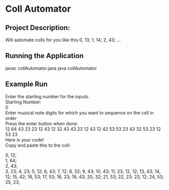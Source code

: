 # Coll Automator

## Project Description:

Will automate colls for you like this
0, 13;
1, 14;
2, 43;
...

## Running the Application

javac collAutomator.java
java collAutomator

## Example Run

Enter the starting number for the inputs. <br />
Starting Number: <br />
0 <br />
Enter musical note digits for which you want to sequence on the coll in order <br />
Press the enter button when done: <br />
12 64 43 23 23 12 43 12 32 43 43 23 12 43 12 42 53 53 23 43 32 53 23 12 53 23 <br />
Here is your code!<br />
Copy and paste this to the coll: <br />


0, 12;<br />
1, 64;<br />
2, 43;<br />
3, 23;
4, 23;
5, 12;
6, 43;
7, 12;
8, 32;
9, 43;
10, 43;
11, 23;
12, 12;
13, 43;
14, 12;
15, 42;
16, 53;
17, 53;
18, 23;
19, 43;
20, 32;
21, 53;
22, 23;
23, 12;
24, 53;
25, 23;

